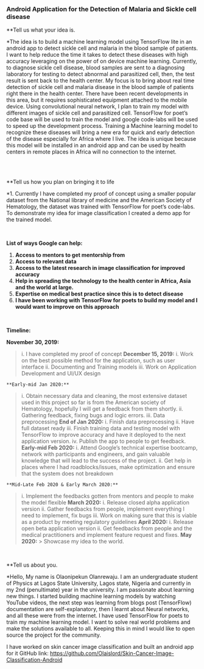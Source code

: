 ### Android Application for the Detection of Malaria and Sickle cell disease

**Tell us what your idea is. 
<br/>

*The idea is to build a machine learning model using TensorFlow lite in an android app to detect sickle cell and malaria in the blood sample of patients. 
I want to help reduce the time it takes to detect these diseases with high accuracy leveraging on the power of on device machine learning.
Currently, to diagnose sickle cell disease, blood samples are sent to a diagnosing laboratory for testing to detect abnormal and parasitized cell, then, the test result is sent back to the health center.
My focus is to bring about real time detection of sickle cell and malaria disease in the blood sample of patients right there in the health center. 
There have been recent developments in this area, but it requires sophisticated equipment attached to the mobile device. 
Using convolutional neural network, I plan to train my model with different images of sickle cell and parasitized cell.
TensorFlow for poet’s code base will be used to train the model and google code-labs will be used to speed up the development process.
Training a Machine learning model to recognize these diseases will bring a new era for quick and early detection of the disease especially for Africa where I live.
The idea is unique because this model will be installed in an android app and can be used by health centers in remote places in Africa will no connection to the internet.

<br/>
<br/>

**Tell us how you plan on bringing it to life
<br/>

*1.	Currently I have completed my proof of concept using a smaller popular dataset from the National library of medicine and the American Society of Hematology, the dataset was trained with TensorFlow for poet’s code-labs.
To demonstrate my idea for image classification I created a demo app for the trained model.

<br/>

**List of ways Google can help:**  
1. **Access to mentors to get mentorship from**   
2. **Access to relevant data**  
3. **Access to the latest research in image classification for improved accuracy**  
4. **Help in spreading the technology to the health center in Africa, Asia and the world at large.**  
5. **Expertise on medical best practice since this is to detect disease** 
6. **I have been working with TensorFlow for poets to build my model and I would want to improve on this approach**

<br/>

**Timeline:**

**November 30, 2019:**
> i.	I have completed my proof of concept 
     	**December 15, 2019:**
> i.	Work on the best possible method for the application, such as user interface
> ii.	Documenting and Training models
> iii.	Work on Application Development and UI/UX design
		
	**Early-mid Jan 2020:**
> i.	Obtain necessary data and cleaning, the most extensive dataset used in this project so far is from the American society of Hematology, hopefully I will get a feedback from them shortly. 
> ii.	Gathering feedback, fixing bugs and logic errors.
> iii.	Data preprocessing 
	**End of Jan 2020:**
> i.	Finish data preprocessing 
> ii.	Have full dataset ready
> iii.	Finish training data and testing model with TensorFlow to improve accuracy and have it deployed to the next application version.
> iv.	Publish the app to people to get feedback.
	**Early-mid Feb 2020:**
> i.	Attend Google’s technical expertise bootcamp, network with participants and engineers, and gain valuable knowledge that will lead to the success of the project.
> ii.	Get help in places where I had roadblocks/issues, make optimization and ensure that the system does not breakdown


	**Mid-Late Feb 2020 & Early March 2020:**
> i.	Implement the feedbacks gotten from mentors and people to make the model flexible 
**March 2020:**
> i.	Release closed alpha application version 
> ii.	Gather feedbacks from people, implement everything I need to implement, fix bugs
> iii.	Work on making sure that this is viable as a product by meeting regulatory guidelines
	**April 2020:**
> i.	Release open beta application version
> ii.	Get feedbacks from people and the medical practitioners and implement feature request and fixes.
	**May 2020:**
		> Showcase my idea to the world.
<br/>

**Tell us about you. 

*Hello,
My name is Olaonipekun Olanrewaju. I am an undergraduate student of Physics at Lagos State University, Lagos state, Nigeria and currently in my 2nd (penultimate) year in the university. 
I am passionate about learning new things. I started building machine learning models by watching YouTube videos, the next step was learning from blogs post (TensorFlow) documentation are self-explanatory, then I learnt about Neural networks, and all these were from the internet.
I have used TensorFlow for poets to train my machine learning model.
I want to solve real world problems and make the solutions available to all. Keeping this in mind I would like to open source the project for the community.

I have worked on skin cancer image classification and built an android app for it
GitHub link: https://github.com/Olaislord/Skin-Cancer-Image-Classification-Android


